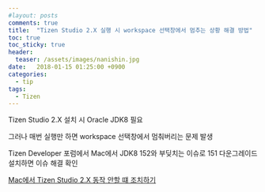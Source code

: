 ```yaml
---
#layout: posts
comments: true
title:  "Tizen Studio 2.X 실행 시 workspace 선택창에서 멈추는 상황 해결 방법"
toc: true
toc_sticky: true
header:
  teaser: /assets/images/nanishin.jpg
date:   2018-01-15 01:25:00 +0900
categories:
  - tip
tags:
  - Tizen
---
```

Tizen Studio 2.X 설치 시 Oracle JDK8 필요

그러나 매번 실행만 하면 workspace 선택창에서 멈춰버리는 문제 발생

Tizen Developer 포럼에서 Mac에서 JDK8 152와 부딪치는 이슈로 151 다운그레이드 설치하면 이슈 해결 확인

[Mac에서 Tizen Studio 2.X 동작 안할 떄 조치하기][tizen-studio-2.0-not-working-on-macos-sierra]

[tizen-studio-2.0-not-working-on-macos-sierra]: https://developer.tizen.org/ko/forums/sdk-ide/tizen-studio-2.0-not-working-on-macos-sierra
